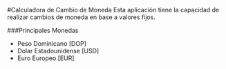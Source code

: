 #Calculadora de Cambio de Moneda
Esta aplicación tiene la capacidad de realizar cambios de moneda en base a valores fijos.

###Principales Monedas
* Peso Dominicano [DOP]
* Dolar Estadounidense [USD]
* Euro Europeo [EUR]
